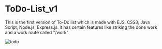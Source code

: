 # ToDo-List_v1
This is the first version of To-Do list which is made with EJS, CSS3, Java Script, Node.js, Express.js.
It has certain features like striking the done work and a work route called "/work"

![todo](https://user-images.githubusercontent.com/71642167/111791724-7e245580-88e9-11eb-8626-70f656817724.PNG)
